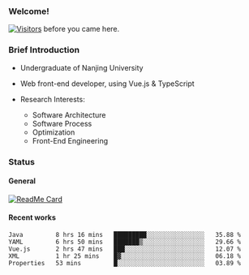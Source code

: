 ### Welcome!

[![Visitors](https://visitor-badge.laobi.icu/badge?page_id=HermitSun.HermitSun)]() before you came here.

### Brief Introduction

- Undergraduate of Nanjing University

- Web front-end developer, using Vue.js & TypeScript

- Research Interests: 
  - Software Architecture
  - Software Process
  - Optimization
  - Front-End Engineering

### Status

#### General

[![ReadMe Card](https://github-readme-stats.hermitsun.vercel.app/api?username=HermitSun&count_private=true&show_icons=true)]()

#### Recent works

<!--START_SECTION:waka-->
```text
Java         8 hrs 16 mins   █████████░░░░░░░░░░░░░░░░   35.88 % 
YAML         6 hrs 50 mins   ███████▒░░░░░░░░░░░░░░░░░   29.66 % 
Vue.js       2 hrs 47 mins   ███░░░░░░░░░░░░░░░░░░░░░░   12.07 % 
XML          1 hr 25 mins    █▓░░░░░░░░░░░░░░░░░░░░░░░   06.18 % 
Properties   53 mins         █░░░░░░░░░░░░░░░░░░░░░░░░   03.89 % 
```
<!--END_SECTION:waka-->
